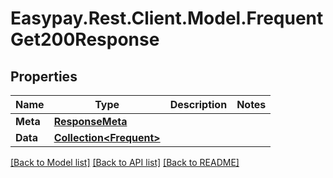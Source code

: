 # Easypay.Rest.Client.Model.FrequentGet200Response

## Properties

Name | Type | Description | Notes
------------ | ------------- | ------------- | -------------
**Meta** | [**ResponseMeta**](ResponseMeta.md) |  | 
**Data** | [**Collection&lt;Frequent&gt;**](Frequent.md) |  | 

[[Back to Model list]](../README.md#documentation-for-models) [[Back to API list]](../README.md#documentation-for-api-endpoints) [[Back to README]](../README.md)

